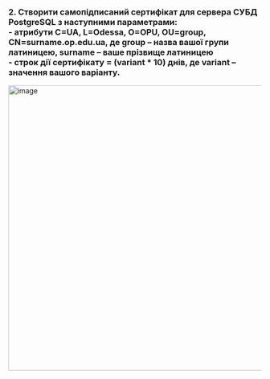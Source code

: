 ### 2. Створити самопідписаний сертифікат для сервера СУБД PostgreSQL з наступними параметрами: <br/>- атрибути C=UA, L=Odessa, O=OPU, OU=group, CN=surname.op.edu.ua, де group – назва вашої групи латиницею, surname – ваше прізвище латиницею<br/>- строк дії сертифікату = (variant * 10) днів, де variant – значення вашого варіанту.

<img width="567" alt="image" src="https://user-images.githubusercontent.com/27497026/210151803-eb8665d8-f16f-4725-8524-1d20fe9e0240.png">